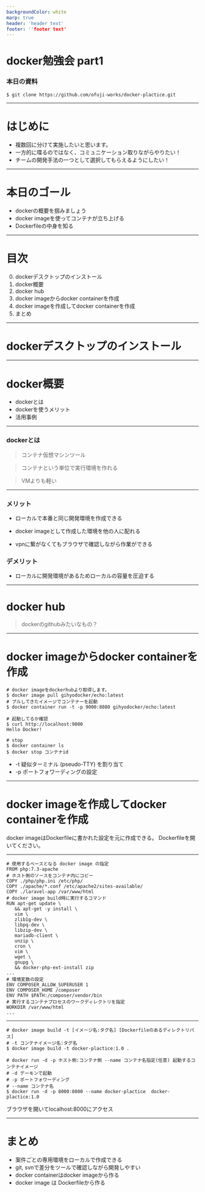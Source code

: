 ```yaml
---
backgroundColor: white
marp: true
header: 'header text'
footer: ''footer text'
---
```



# docker勉強会 part1

### 本日の資料
```
$ git clone https://github.com/ofuji-works/docker-plactice.git
```


---

# はじめに
- 複数回に分けて実施したいと思います。
- 一方的に喋るのではなく、コミュニケーション取りながらやりたい！
- チームの開発手法の一つとして選択してもらえるようにしたい！

---

# 本日のゴール
- dockerの概要を掴みましょう
- docker imageを使ってコンテナが立ち上げる
- Dockerfileの中身を知る

---


# 目次
0. dockerデスクトップのインストール
1. docker概要
2. docker hub
3. docker imageからdocker containerを作成
4. docker imageを作成してdocker containerを作成
5. まとめ


---

# dockerデスクトップのインストール

---


# docker概要
- dockerとは
- dockerを使うメリット
- 活用事例


---


### dockerとは
> コンテナ仮想マシンツール

> コンテナという単位で実行環境を作れる

> VMよりも軽い


---


### メリット

- ローカルで本番と同じ開発環境を作成できる

- docker imageとして作成した環境を他の人に配れる
- vpnに繋がなくてもブラウザで確認しながら作業ができる
### デメリット
- ローカルに開発環境があるためローカルの容量を圧迫する

---


# docker hub
> dockerのgithubみたいなもの？


---


# docker imageからdocker containerを作成

```
# docker imageをdockerhubより取得します。
$ docker image pull gihyodocker/echo:latest
# プルしてきたイメージでコンテナーを起動
$ docker container run -t -p 9000:8080 gihyodocker/echo:latest

# 起動してるか確認
$ curl http://localhost:9000
Hello Docker!

# stop
$ docker container ls
$ docker stop コンテナid
```
- -t 疑似ターミナル (pseudo-TTY) を割り当て
- -p ポートフォワーディングの設定


---


# docker imageを作成してdocker containerを作成
docker imageはDockerfileに書かれた設定を元に作成できる。
Dockerfileを開いてください。


---


```
# 使用するベースとなる docker image の指定
FROM php:7.3-apache
# ホスト側のソースをコンテナ内にコピー
COPY ./php/php.ini /etc/php/
COPY ./apache/*.conf /etc/apache2/sites-available/
COPY ./laravel-app /var/www/html
# docker image build時に実行するコマンド
RUN apt-get update \
   && apt-get -y install \
   vim \
   zlib1g-dev \
   libpq-dev \
   libzip-dev \
   mariadb-client \
   unzip \
   cron \
   vim \
   wget \
   gnupg \
   && docker-php-ext-install zip
...
# 環境変数の設定
ENV COMPOSER_ALLOW_SUPERUSER 1
ENV COMPOSER_HOME /composer
ENV PATH $PATH:/composer/vendor/bin
# 実行するコンテナプロセスのワークディレクトリを指定
WORKDIR /var/www/html
...
```


---


```
# docker image build -t [イメージ名:タグ名] [Dockerfileのあるディレクトリパス]
# -t コンテナイメージ名:タグ名
$ docker image build -t docker-plactice:1.0 .

# docker run -d -p ホスト側:コンテナ側 --name コンテナ名指定(任意) 起動するコンテナイメージ
# -d デーモンで起動
# -p ポートフォワーディング
# --name コンテナ名
$ docker run -d -p 8000:8000 --name docker-plactice  docker-plactice:1.0
```
ブラウザを開いてlocalhost:8000にアクセス


---
# まとめ
- 案件ごとの専用環境をローカルで作成できる
- git, svnで差分をツールで確認しながら開発しやすい
- docker containerはdocker imageから作る
- docker image は Dockerfileから作る